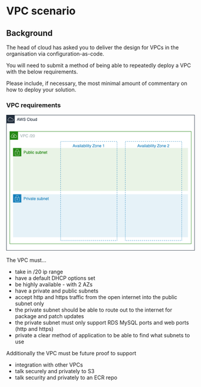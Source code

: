 # VPC scenario 

## Background
The head of cloud has asked you to deliver the design for VPCs in the organisation via configuration-as-code.

You will need to submit a method of being able to repeatedly deploy a VPC with the below requirements. 

Please include, if necessary, the most minimal amount of commentary on how to deploy your solution.

### VPC requirements

![vpc](vpc.png)



The VPC must...

* take in /20 ip range
* have a default DHCP options set
* be highly available - with 2 AZs
* have a private and public subnets 
* accept http and https traffic from the open internet into the public subnet only
* the private subnet should be able to route out to the internet for package and patch updates
* the private subnet must only support RDS MySQL ports and web ports (http and https)
* private a clear method of application to be able to find what subnets to use

Additionally the VPC must be future proof to support
* integration with other VPCs 
* talk securely and privately to S3
* talk security and privately to an ECR repo 





